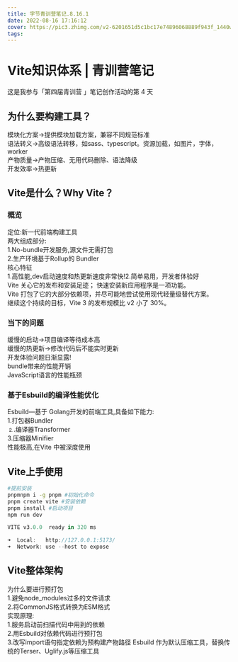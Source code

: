 ```yaml
---
title: 字节青训营笔记.8.16.1
date: 2022-08-16 17:16:12
cover: https://pic3.zhimg.com/v2-6201651d5c1bc17e74896068889f943f_1440w.jpg?source=172ae18b
tags:
---
```

# Vite知识体系 | 青训营笔记

这是我参与「第四届青训营 」笔记创作活动的第 4 天

## 为什么要构建工具？

模块化方案->提供模块加载方案，兼容不同规范标准  
语法转义->高级语法转移，如sass、typescript。资源加载，如图片，字体，worker  
产物质量->产物压缩、无用代码删除、语法降级  
开发效率->热更新

## Vite是什么？Why Vite？

### 概览
定位:新一代前端构建工具  
两大组成部分:  
1.No-bundle开发服务,源文件无需打包  
2.生产环境基于Rollup的 Bundler  
核心特征  
1.高性能,dev启动速度和热更新速度非常快!2.简单易用，开发者体验好  
Vite 关心它的发布和安装足迹； 快速安装新应用程序是一项功能。  
Vite 打包了它的大部分依赖项，并尽可能地尝试使用现代轻量级替代方案。  
继续这个持续的目标，Vite 3 的发布规模比 v2 小了 30%。


### 当下的问题

缓慢的启动->项目编译等待成本高  
缓慢的热更新->修改代码后不能实时更新  
开发体验问题日渐显露!  
bundle带来的性能开销  
JavaScript语言的性能瓶颈
### 基于Esbuild的编译性能优化

Esbuild—基于 Golang开发的前端工具,具备如下能力:  
1.打包器Bundler  
⒉.编译器Transformer  
3.压缩器Minifier  
性能极高,在Vite 中被深度使用

## Vite上手使用
```bash
#提前安装
pnpmnpm i -g pnpm #初始化命令
pnpm create vite #安装依赖
pnpm install #启动项目
npm run dev
```

```javascript
VITE v3.0.0  ready in 320 ms

➜  Local:   http://127.0.0.1:5173/
➜  Network: use --host to expose
```

## Vite整体架构
为什么要进行预打包  
1.避免node_modules过多的文件请求  
2.将CommonJS格式转换为ESM格式  
实现原理:  
1.服务启动前扫描代码中用到的依赖  
2.用Esbuild对依赖代码进行预打包  
3.改写import语句指定依赖为预构建产物路径
Esbuild 作为默认压缩工具，替换传统的Terser、Uglify.js等压缩工具








